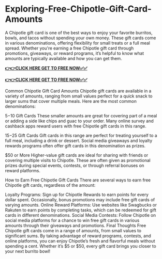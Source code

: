# Exploring-Free-Chipotle-Gift-Card-Amounts

A Chipotle gift card is one of the best ways to enjoy your favorite burritos, bowls, and tacos without spending your own money. These gift cards come in various denominations, offering flexibility for small treats or a full meal spread. Whether you're earning a free Chipotle gift card through promotions, giveaways, or reward programs, it’s helpful to know what amounts are typically available and how you can get them.

[**👉👉CLICK HERE GET TO FREE NOW✅✅**](https://free-gift-card.raj-solution.com/958f890)

[**👉👉CLICK HERE GET TO FREE NOW✅✅**](https://free-gift-card.raj-solution.com/958f890)

Common Chipotle Gift Card Amounts
Chipotle gift cards are available in a variety of amounts, ranging from small values perfect for a quick snack to larger sums that cover multiple meals. Here are the most common denominations:

$5-$10 Gift Cards
These smaller amounts are great for covering part of a meal or adding a side like chips and guac to your order. Many online survey and cashback apps reward users with free Chipotle gift cards in this range.

$15-$25 Gift Cards
Gift cards in this range are perfect for treating yourself to a full meal, including a drink or dessert. Social media giveaways and loyalty rewards programs often offer gift cards in this denomination as prizes.

$50 or More
Higher-value gift cards are ideal for sharing with friends or covering multiple visits to Chipotle. These are often given as promotional prizes during special events, contests, or through referral bonuses on reward platforms.

How to Earn Free Chipotle Gift Cards
There are several ways to earn free Chipotle gift cards, regardless of the amount:

Loyalty Programs: Sign up for Chipotle Rewards to earn points for every dollar spent. Occasionally, bonus promotions may include free gift cards of varying amounts.
Online Reward Platforms: Use websites like Swagbucks or Rakuten to earn points by completing tasks, which can be redeemed for gift cards in different denominations.
Social Media Contests: Follow Chipotle on social media platforms for a chance to win free gift cards in various amounts through their giveaways and promotions.
Final Thoughts
Free Chipotle gift cards come in a range of amounts, from small values to significant sums. By taking advantage of reward programs, contests, and online platforms, you can enjoy Chipotle’s fresh and flavorful meals without spending a cent. Whether it’s $5 or $50, every gift card brings you closer to your next burrito bowl!
